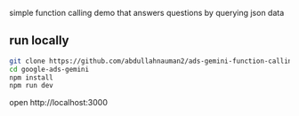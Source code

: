 simple function calling demo that answers questions by querying json data

## run locally

```bash
git clone https://github.com/abdullahnauman2/ads-gemini-function-calling.git
cd google-ads-gemini
npm install
npm run dev
```

open http://localhost:3000
